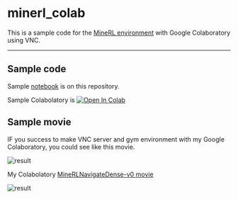 # minerl_colab

This is a sample code for the [MineRL environment](http://minerl.io/docs/index.html) with Google Colaboratory using VNC.

---

## Sample code

Sample [notebook](https://github.com/blacktanktop/minerl_colab/blob/master/MineRL_colab.ipynb) is on this repository.

Sample Colabolatory is [![Open In Colab](https://colab.research.google.com/assets/colab-badge.svg)](https://colab.research.google.com/github/blacktanktop/minerl_colab/blob/master/MineRL_colab.ipynb)



## Sample movie

IF you success to make VNC server and gym environment with my Google Colaboratory, you could see like this movie.

![result](https://github.com/blacktanktop/minerl_colab/blob/master/gif/minerl_game_start.gif)

My Colabolatory [MineRLNavigateDense-v0 movie](http://minerl.io/docs/tutorials/first_agent.html#no-op-actions-and-a-better-policy)

![result](https://github.com/blacktanktop/minerl_colab/blob/master/gif/minerl_game_display.gif)

